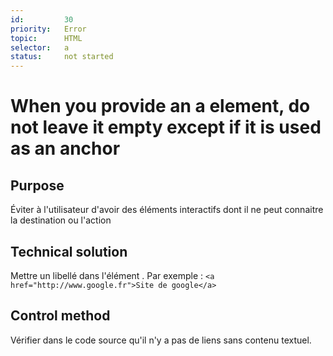 ```yaml
---
id:         30
priority:   Error
topic:      HTML
selector:   a
status:     not started
---
```


# When you provide an a element, do not leave it empty except if it is used as an anchor

## Purpose

Éviter à l'utilisateur d'avoir des éléments interactifs dont il ne peut connaitre la destination ou l'action

## Technical solution

Mettre un libellé dans l'élément <a>. Par exemple : `<a href="http://www.google.fr">Site de google</a>`

## Control method

Vérifier dans le code source qu'il n'y a pas de liens sans contenu textuel.
